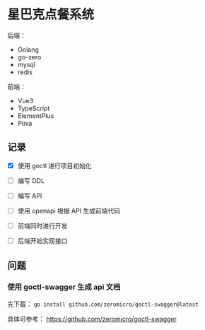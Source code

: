 # 星巴克点餐系统

后端：
- Golang
- go-zero
- mysql
- redis

前端：
- Vue3
- TypeScript
- ElementPlus
- Pinia

## 记录

- [X] 使用 goctl 进行项目初始化
- [ ] 编写 DDL
- [ ] 编写 API
- [ ] 使用 openapi 根据 API 生成前端代码
- [ ] 前端同时进行开发
- [ ] 后端开始实现接口


## 问题

### 使用 goctl-swagger 生成 api 文档

先下载： `go install github.com/zeromicro/goctl-swagger@latest`

具体可参考： https://github.com/zeromicro/goctl-swagger
